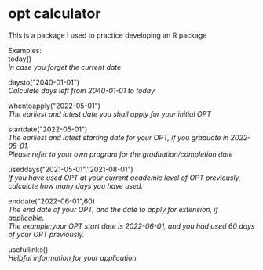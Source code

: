 # opt calculator    
This is a package I used to practice developing an R package    

Examples:   
today()   
*In case you forget the current date*    

daysto("2040-01-01")    
*Calculate days left from 2040-01-01 to today*    

whentoapply("2022-05-01")     
*The earliest and latest date you shall apply for your initial OPT*   

startdate("2022-05-01")   
*The earliest and latest starting date for your OPT, if you graduate in 2022-05-01.*    
*Please refer to your own program for the graduation/completion date*       

useddays("2021-05-01","2021-08-01")     
*If you have used OPT at your current academic level of OPT previously, calculate how many days you have used.*   

enddate("2022-06-01",60)    
*The end date of your OPT, and the date to apply for extension, if applicable.*   
*The example:your OPT start date is 2022-06-01, and you had used 60 days of your OPT previously.*   

usefullinks()   
*Helpful information for your application*
